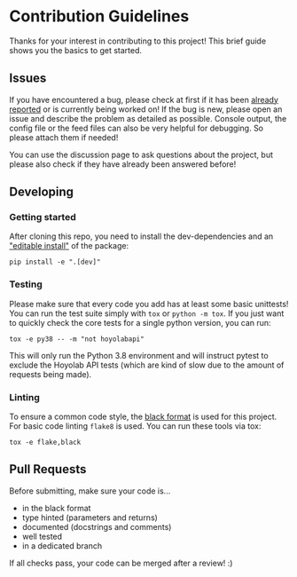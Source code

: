 # Contribution Guidelines

Thanks for your interest in contributing to this project! This brief guide shows
you the basics to get started.

## Issues

If you have encountered a bug, please check at first if it has been 
[already reported](https://github.com/c3kay/hoyolab-rss-feeds/issues) or is currently
being worked on! If the bug is new, please open an issue and describe the problem 
as detailed as possible. Console output, the config file or the feed files can also be 
very helpful for debugging. So please attach them if needed!

You can use the discussion page to ask questions about the project, but please also 
check if they have already been answered before!

## Developing

### Getting started

After cloning this repo, you need to install the dev-dependencies and an 
["editable install"](https://pip.pypa.io/en/latest/topics/local-project-installs/)
of the package:

```shell
pip install -e ".[dev]"
```

### Testing

Please make sure that every code you add has at least some basic unittests! You can 
run the test suite simply with `tox` or `python -m tox`. If you just want to quickly 
check the core tests for a single python version, you can run:

```shell
tox -e py38 -- -m "not hoyolabapi"
```

This will only run the Python 3.8 environment and will instruct pytest to exclude the
Hoyolab API tests (which are kind of slow due to the amount of requests being made).

### Linting

To ensure a common code style, the 
[black format](https://black.readthedocs.io/en/stable/) is used for this project. For
basic code linting `flake8` is used. You can run these tools via tox:

```shell
tox -e flake,black
```

## Pull Requests

Before submitting, make sure your code is...

- in the black format
- type hinted (parameters and returns)
- documented (docstrings and comments)
- well tested
- in a dedicated branch

If all checks pass, your code can be merged after a review! :)
